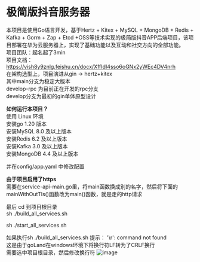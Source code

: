 # 极简版抖音服务器
本项目是使用Go语言开发，基于Hertz + Kitex +  MySQL + MongoDB + Redis + Kafka + Gorm + Zap + Etcd +OSS等技术实现的极简版抖音APP后端项目，该项目部署在华为云服务器上，实现了基础功能以及互动和社交方向的全部功能。<br>
项目团队：起名起了3min<br>
项目文档：https://vish8y9znlg.feishu.cn/docx/XffIdI4sso6oGNx2yWEc4DV4nrh  <br>
在架构选型上，项目演进从gin -> hertz+kitex<br>
其中main分支为稳定大版本<br>
develop-rpc 为目前正在开发的rpc分支<br>
develop分支为最初的gin单体原型设计<br>

**如何运行本项目？** <br>
使用 Linux 环境<br>
安装go 1.20 版本<br>
安装MySQL 8.0 及以上版本<br>
安装Redis 6.2 及以上版本<br>
安装Kafka 3.0 及以上版本<br>
安装MongoDB 4.4 及以上版本<br>

并在config/app.yaml 中修改配置<br>

**由于项目启用了https**<br>
需要在service-api-main.go里，将main函数换成别的名字，然后将下面的mainWithOutTls()函数改为main()函数，就是走的http请求<br>

最后 cd 到项目根目录<br>
sh ./build_all_services.sh  

sh ./start_all_services.sh  

如果执行sh ./build_all_services.sh  提示：
'\r': command not found <br>
这是由于goLand在windows环境下将换行符LF转为了CRLF换行 <br> 需要选中项目根目录，然后修改换行符
![image](https://github.com/3minbytedance/project/assets/42531412/88fd695e-422f-469e-9477-0ca0e35e2d38)






